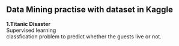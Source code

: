 
Data Mining practise with dataset in Kaggle
------

**1.Titanic Disaster**<br>
  Supervised learning <br>
  classfication problem to predict whether the guests live or not.<br>
